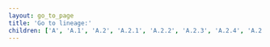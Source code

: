 ```yaml
---
layout: go_to_page
title: 'Go to lineage:'
children: ['A', 'A.1', 'A.2', 'A.2.1', 'A.2.2', 'A.2.3', 'A.2.4', 'A.2.5', 'A.2.5.1', 'A.2.5.2', 'A.3', 'A.4', 'A.5', 'A.6', 'A.7', 'A.8', 'A.9', 'A.10', 'A.11', 'A.12', 'A.13', 'A.14', 'A.15', 'A.16', 'A.17', 'A.18', 'A.19', 'A.20', 'A.21', 'A.22', 'A.23', 'A.23.1', 'A.24', 'A.25', 'A.26', 'A.27', 'A.28', 'A.29', 'A.30', 'AA.1', 'AA.2', 'AA.3', 'AA.4', 'AA.5', 'AA.6', 'AA.7', 'AA.8', 'AB.1', 'AC.1', 'AD.1', 'AD.2', 'AD.2.1', 'AE.1', 'AE.2', 'AE.3', 'AE.4', 'AE.5', 'AE.6', 'AE.7', 'AE.8', 'AF.1', 'AG.1', 'AH.1', 'AH.2', 'AH.3', 'AJ.1', 'AK.1', 'AK.2', 'AL.1', 'AM.1', 'AM.2', 'AM.3', 'AM.4', 'AN.1', 'AP.1', 'AQ.1', 'AQ.2', 'AS.1', 'AS.2', 'AT.1', 'AU.1', 'AU.2', 'AU.3', 'AV.1', 'AW.1', 'AY.1', 'AY.2', 'AY.3', 'AY.3.1', 'AY.4', 'AY.5', 'AY.6', 'AY.7', 'AY.8', 'AY.9', 'AY.10', 'B', 'B.1', 'B.1.1', 'B.1.1.1', 'B.1.1.2', 'B.1.1.3', 'B.1.1.4', 'B.1.1.5', 'B.1.1.6', 'B.1.1.7', 'B.1.1.8', 'B.1.1.10', 'B.1.1.12', 'B.1.1.13', 'B.1.1.14', 'B.1.1.15', 'B.1.1.16', 'B.1.1.17', 'B.1.1.20', 'B.1.1.25', 'B.1.1.26', 'B.1.1.27', 'B.1.1.28', 'B.1.1.29', 'B.1.1.30', 'B.1.1.31', 'B.1.1.32', 'B.1.1.33', 'B.1.1.34', 'B.1.1.35', 'B.1.1.36', 'B.1.1.37', 'B.1.1.38', 'B.1.1.39', 'B.1.1.40', 'B.1.1.41', 'B.1.1.43', 'B.1.1.44', 'B.1.1.45', 'B.1.1.46', 'B.1.1.47', 'B.1.1.48', 'B.1.1.49', 'B.1.1.50', 'B.1.1.51', 'B.1.1.52', 'B.1.1.53', 'B.1.1.54', 'B.1.1.55', 'B.1.1.56', 'B.1.1.57', 'B.1.1.58', 'B.1.1.59', 'B.1.1.60', 'B.1.1.61', 'B.1.1.62', 'B.1.1.63', 'B.1.1.64', 'B.1.1.65', 'B.1.1.66', 'B.1.1.67', 'B.1.1.70', 'B.1.1.71', 'B.1.1.72', 'B.1.1.73', 'B.1.1.74', 'B.1.1.75', 'B.1.1.76', 'B.1.1.77', 'B.1.1.78', 'B.1.1.79', 'B.1.1.80', 'B.1.1.81', 'B.1.1.82', 'B.1.1.83', 'B.1.1.84', 'B.1.1.85', 'B.1.1.86', 'B.1.1.87', 'B.1.1.88', 'B.1.1.89', 'B.1.1.90', 'B.1.1.91', 'B.1.1.92', 'B.1.1.93', 'B.1.1.94', 'B.1.1.95', 'B.1.1.96', 'B.1.1.97', 'B.1.1.98', 'B.1.1.99', 'B.1.1.100', 'B.1.1.101', 'B.1.1.102', 'B.1.1.103', 'B.1.1.104', 'B.1.1.105', 'B.1.1.106', 'B.1.1.107', 'B.1.1.108', 'B.1.1.109', 'B.1.1.110', 'B.1.1.111', 'B.1.1.112', 'B.1.1.113', 'B.1.1.114', 'B.1.1.115', 'B.1.1.116', 'B.1.1.117', 'B.1.1.118', 'B.1.1.119', 'B.1.1.120', 'B.1.1.121', 'B.1.1.122', 'B.1.1.123', 'B.1.1.124', 'B.1.1.125', 'B.1.1.126', 'B.1.1.127', 'B.1.1.128', 'B.1.1.129', 'B.1.1.130', 'B.1.1.131', 'B.1.1.132', 'B.1.1.133', 'B.1.1.134', 'B.1.1.135', 'B.1.1.136', 'B.1.1.137', 'B.1.1.138', 'B.1.1.139', 'B.1.1.140', 'B.1.1.141', 'B.1.1.142', 'B.1.1.143', 'B.1.1.144', 'B.1.1.145', 'B.1.1.146', 'B.1.1.147', 'B.1.1.148', 'B.1.1.149', 'B.1.1.150', 'B.1.1.151', 'B.1.1.152', 'B.1.1.153', 'B.1.1.154', 'B.1.1.155', 'B.1.1.156', 'B.1.1.157', 'B.1.1.158', 'B.1.1.159', 'B.1.1.160', 'B.1.1.161', 'B.1.1.162', 'B.1.1.163', 'B.1.1.164', 'B.1.1.165', 'B.1.1.166', 'B.1.1.167', 'B.1.1.168', 'B.1.1.169', 'B.1.1.170', 'B.1.1.171', 'B.1.1.172', 'B.1.1.173', 'B.1.1.174', 'B.1.1.175', 'B.1.1.176', 'B.1.1.177', 'B.1.1.178', 'B.1.1.179', 'B.1.1.180', 'B.1.1.181', 'B.1.1.182', 'B.1.1.183', 'B.1.1.184', 'B.1.1.185', 'B.1.1.186', 'B.1.1.187', 'B.1.1.189', 'B.1.1.190', 'B.1.1.191', 'B.1.1.192', 'B.1.1.193', 'B.1.1.194', 'B.1.1.195', 'B.1.1.196', 'B.1.1.197', 'B.1.1.198', 'B.1.1.199', 'B.1.1.200', 'B.1.1.201', 'B.1.1.202', 'B.1.1.203', 'B.1.1.204', 'B.1.1.205', 'B.1.1.206', 'B.1.1.207', 'B.1.1.208', 'B.1.1.209', 'B.1.1.210', 'B.1.1.211', 'B.1.1.212', 'B.1.1.213', 'B.1.1.214', 'B.1.1.215', 'B.1.1.216', 'B.1.1.217', 'B.1.1.218', 'B.1.1.219', 'B.1.1.220', 'B.1.1.221', 'B.1.1.222', 'B.1.1.223', 'B.1.1.224', 'B.1.1.225', 'B.1.1.226', 'B.1.1.227', 'B.1.1.231', 'B.1.1.232', 'B.1.1.233', 'B.1.1.234', 'B.1.1.235', 'B.1.1.236', 'B.1.1.237', 'B.1.1.238', 'B.1.1.239', 'B.1.1.240', 'B.1.1.241', 'B.1.1.242', 'B.1.1.243', 'B.1.1.244', 'B.1.1.245', 'B.1.1.246', 'B.1.1.247', 'B.1.1.248', 'B.1.1.249', 'B.1.1.250', 'B.1.1.251', 'B.1.1.252', 'B.1.1.253', 'B.1.1.254', 'B.1.1.255', 'B.1.1.256', 'B.1.1.257', 'B.1.1.258', 'B.1.1.259', 'B.1.1.260', 'B.1.1.261', 'B.1.1.262', 'B.1.1.263', 'B.1.1.264', 'B.1.1.265', 'B.1.1.266', 'B.1.1.267', 'B.1.1.268', 'B.1.1.269', 'B.1.1.270', 'B.1.1.271', 'B.1.1.272', 'B.1.1.273', 'B.1.1.274', 'B.1.1.275', 'B.1.1.276', 'B.1.1.277', 'B.1.1.278', 'B.1.1.279', 'B.1.1.280', 'B.1.1.281', 'B.1.1.282', 'B.1.1.283', 'B.1.1.284', 'B.1.1.285', 'B.1.1.286', 'B.1.1.287', 'B.1.1.288', 'B.1.1.289', 'B.1.1.290', 'B.1.1.291', 'B.1.1.292', 'B.1.1.293', 'B.1.1.294', 'B.1.1.295', 'B.1.1.296', 'B.1.1.297', 'B.1.1.298', 'B.1.1.299', 'B.1.1.300', 'B.1.1.301', 'B.1.1.302', 'B.1.1.303', 'B.1.1.304', 'B.1.1.305', 'B.1.1.306', 'B.1.1.307', 'B.1.1.308', 'B.1.1.309', 'B.1.1.310', 'B.1.1.311', 'B.1.1.312', 'B.1.1.313', 'B.1.1.314', 'B.1.1.315', 'B.1.1.316', 'B.1.1.317', 'B.1.1.318', 'B.1.1.319', 'B.1.1.320', 'B.1.1.322', 'B.1.1.323', 'B.1.1.324', 'B.1.1.325', 'B.1.1.326', 'B.1.1.327', 'B.1.1.328', 'B.1.1.329', 'B.1.1.330', 'B.1.1.331', 'B.1.1.332', 'B.1.1.333', 'B.1.1.334', 'B.1.1.335', 'B.1.1.336', 'B.1.1.337', 'B.1.1.338', 'B.1.1.339', 'B.1.1.340', 'B.1.1.341', 'B.1.1.342', 'B.1.1.343', 'B.1.1.344', 'B.1.1.345', 'B.1.1.346', 'B.1.1.347', 'B.1.1.348', 'B.1.1.349', 'B.1.1.350', 'B.1.1.351', 'B.1.1.352', 'B.1.1.353', 'B.1.1.354', 'B.1.1.355', 'B.1.1.356', 'B.1.1.357', 'B.1.1.358', 'B.1.1.359', 'B.1.1.360', 'B.1.1.361', 'B.1.1.362', 'B.1.1.363', 'B.1.1.364', 'B.1.1.365', 'B.1.1.366', 'B.1.1.367', 'B.1.1.368', 'B.1.1.369', 'B.1.1.370', 'B.1.1.371', 'B.1.1.372', 'B.1.1.373', 'B.1.1.374', 'B.1.1.375', 'B.1.1.376', 'B.1.1.377', 'B.1.1.378', 'B.1.1.379', 'B.1.1.380', 'B.1.1.381', 'B.1.1.382', 'B.1.1.383', 'B.1.1.384', 'B.1.1.385', 'B.1.1.386', 'B.1.1.387', 'B.1.1.388', 'B.1.1.389', 'B.1.1.391', 'B.1.1.392', 'B.1.1.393', 'B.1.1.394', 'B.1.1.395', 'B.1.1.396', 'B.1.1.397', 'B.1.1.398', 'B.1.1.399', 'B.1.1.400', 'B.1.1.401', 'B.1.1.402', 'B.1.1.403', 'B.1.1.404', 'B.1.1.405', 'B.1.1.406', 'B.1.1.407', 'B.1.1.408', 'B.1.1.409', 'B.1.1.410', 'B.1.1.411', 'B.1.1.412', 'B.1.1.413', 'B.1.1.414', 'B.1.1.415', 'B.1.1.416', 'B.1.1.417', 'B.1.1.418', 'B.1.1.419', 'B.1.1.420', 'B.1.1.421', 'B.1.1.422', 'B.1.1.423', 'B.1.1.424', 'B.1.1.425', 'B.1.1.426', 'B.1.1.427', 'B.1.1.428', 'B.1.1.429', 'B.1.1.430', 'B.1.1.431', 'B.1.1.432', 'B.1.1.433', 'B.1.1.434', 'B.1.1.435', 'B.1.1.436', 'B.1.1.437', 'B.1.1.438', 'B.1.1.439', 'B.1.1.440', 'B.1.1.441', 'B.1.1.442', 'B.1.1.444', 'B.1.1.445', 'B.1.1.446', 'B.1.1.447', 'B.1.1.448', 'B.1.1.449', 'B.1.1.450', 'B.1.1.451', 'B.1.1.452', 'B.1.1.453', 'B.1.1.456', 'B.1.1.458', 'B.1.1.459', 'B.1.1.461', 'B.1.1.462', 'B.1.1.463', 'B.1.1.464', 'B.1.1.465', 'B.1.1.466', 'B.1.1.467', 'B.1.1.480', 'B.1.1.481', 'B.1.1.482', 'B.1.1.483', 'B.1.1.484', 'B.1.1.485', 'B.1.1.486', 'B.1.1.487', 'B.1.1.500', 'B.1.1.506', 'B.1.1.507', 'B.1.1.512', 'B.1.1.513', 'B.1.1.514', 'B.1.1.515', 'B.1.1.516', 'B.1.1.517', 'B.1.1.518', 'B.1.1.519', 'B.1.1.521', 'B.1.1.522', 'B.1.1.523', 'B.1.1.524', 'B.1.1.525', 'B.1.1.526', 'B.1.1.527', 'B.1.2', 'B.1.3', 'B.1.3.1', 'B.1.3.2', 'B.1.3.3', 'B.1.3.4', 'B.1.5', 'B.1.5.2', 'B.1.5.5', 'B.1.5.6', 'B.1.5.11', 'B.1.5.12', 'B.1.5.13', 'B.1.5.15', 'B.1.5.16', 'B.1.5.17', 'B.1.5.18', 'B.1.5.19', 'B.1.5.21', 'B.1.5.25', 'B.1.5.26', 'B.1.5.27', 'B.1.5.28', 'B.1.5.29', 'B.1.5.30', 'B.1.5.31', 'B.1.5.32', 'B.1.5.33', 'B.1.5.34', 'B.1.5.35', 'B.1.5.36', 'B.1.6', 'B.1.8', 'B.1.8.2', 'B.1.9', 'B.1.9.1', 'B.1.9.2', 'B.1.9.3', 'B.1.9.4', 'B.1.9.5', 'B.1.9.6', 'B.1.11', 'B.1.12', 'B.1.13', 'B.1.14', 'B.1.19', 'B.1.21', 'B.1.22', 'B.1.22.1', 'B.1.23', 'B.1.25', 'B.1.26', 'B.1.34', 'B.1.35', 'B.1.36', 'B.1.36.1', 'B.1.36.2', 'B.1.36.3', 'B.1.36.4', 'B.1.36.5', 'B.1.36.6', 'B.1.36.7', 'B.1.36.8', 'B.1.36.9', 'B.1.36.10', 'B.1.36.11', 'B.1.36.12', 'B.1.36.13', 'B.1.36.14', 'B.1.36.15', 'B.1.36.16', 'B.1.36.17', 'B.1.36.17.1', 'B.1.36.18', 'B.1.36.19', 'B.1.36.20', 'B.1.36.21', 'B.1.36.22', 'B.1.36.23', 'B.1.36.24', 'B.1.36.25', 'B.1.36.26', 'B.1.36.27', 'B.1.36.28', 'B.1.36.29', 'B.1.36.31', 'B.1.36.33', 'B.1.36.34', 'B.1.36.35', 'B.1.36.36', 'B.1.36.37', 'B.1.36.38', 'B.1.36.39', 'B.1.37', 'B.1.38', 'B.1.39', 'B.1.40', 'B.1.44', 'B.1.67', 'B.1.69', 'B.1.70', 'B.1.74', 'B.1.75', 'B.1.76', 'B.1.77', 'B.1.78', 'B.1.79', 'B.1.80', 'B.1.81', 'B.1.82', 'B.1.83', 'B.1.84', 'B.1.88', 'B.1.89', 'B.1.90', 'B.1.91', 'B.1.93', 'B.1.94', 'B.1.95', 'B.1.96', 'B.1.97', 'B.1.98', 'B.1.102', 'B.1.103', 'B.1.104', 'B.1.105', 'B.1.106', 'B.1.107', 'B.1.108', 'B.1.109', 'B.1.110', 'B.1.110.1', 'B.1.110.2', 'B.1.110.3', 'B.1.111', 'B.1.112', 'B.1.113', 'B.1.114', 'B.1.115', 'B.1.116', 'B.1.117', 'B.1.118', 'B.1.119', 'B.1.120', 'B.1.124', 'B.1.126', 'B.1.127', 'B.1.128', 'B.1.131', 'B.1.133', 'B.1.134', 'B.1.135', 'B.1.136', 'B.1.137', 'B.1.138', 'B.1.139', 'B.1.140', 'B.1.141', 'B.1.142', 'B.1.143', 'B.1.144', 'B.1.145', 'B.1.146', 'B.1.147', 'B.1.149', 'B.1.150', 'B.1.151', 'B.1.152', 'B.1.153', 'B.1.154', 'B.1.156', 'B.1.157', 'B.1.158', 'B.1.159', 'B.1.160', 'B.1.160.1', 'B.1.160.2', 'B.1.160.3', 'B.1.160.4', 'B.1.160.5', 'B.1.160.6', 'B.1.160.7', 'B.1.160.8', 'B.1.160.9', 'B.1.160.10', 'B.1.160.11', 'B.1.160.12', 'B.1.160.13', 'B.1.160.14', 'B.1.160.15', 'B.1.160.16', 'B.1.160.17', 'B.1.160.18', 'B.1.160.19', 'B.1.160.20', 'B.1.160.21', 'B.1.160.22', 'B.1.160.23', 'B.1.160.24', 'B.1.160.25', 'B.1.160.26', 'B.1.160.27', 'B.1.160.28', 'B.1.160.29', 'B.1.160.30', 'B.1.160.31', 'B.1.160.32', 'B.1.160.33', 'B.1.161', 'B.1.162', 'B.1.163', 'B.1.164', 'B.1.165', 'B.1.166', 'B.1.167', 'B.1.168', 'B.1.169', 'B.1.170', 'B.1.173', 'B.1.177', 'B.1.177.1', 'B.1.177.2', 'B.1.177.3', 'B.1.177.4', 'B.1.177.5', 'B.1.177.6', 'B.1.177.7', 'B.1.177.8', 'B.1.177.9', 'B.1.177.10', 'B.1.177.11', 'B.1.177.12', 'B.1.177.13', 'B.1.177.14', 'B.1.177.15', 'B.1.177.16', 'B.1.177.17', 'B.1.177.18', 'B.1.177.19', 'B.1.177.20', 'B.1.177.21', 'B.1.177.22', 'B.1.177.23', 'B.1.177.24', 'B.1.177.25', 'B.1.177.26', 'B.1.177.27', 'B.1.177.28', 'B.1.177.29', 'B.1.177.30', 'B.1.177.31', 'B.1.177.32', 'B.1.177.33', 'B.1.177.34', 'B.1.177.35', 'B.1.177.36', 'B.1.177.37', 'B.1.177.38', 'B.1.177.39', 'B.1.177.40', 'B.1.177.41', 'B.1.177.42', 'B.1.177.43', 'B.1.177.44', 'B.1.177.45', 'B.1.177.46', 'B.1.177.47', 'B.1.177.48', 'B.1.177.49', 'B.1.177.50', 'B.1.177.51', 'B.1.177.52', 'B.1.177.53', 'B.1.177.54', 'B.1.177.55', 'B.1.177.56', 'B.1.177.57', 'B.1.177.58', 'B.1.177.59', 'B.1.177.60', 'B.1.177.61', 'B.1.177.62', 'B.1.177.63', 'B.1.177.64', 'B.1.177.65', 'B.1.177.66', 'B.1.177.67', 'B.1.177.68', 'B.1.177.69', 'B.1.177.70', 'B.1.177.71', 'B.1.177.72', 'B.1.177.73', 'B.1.177.74', 'B.1.177.75', 'B.1.177.76', 'B.1.177.77', 'B.1.177.78', 'B.1.177.79', 'B.1.177.80', 'B.1.177.81', 'B.1.177.82', 'B.1.177.83', 'B.1.177.84', 'B.1.177.85', 'B.1.177.86', 'B.1.177.87', 'B.1.177.88', 'B.1.177.89', 'B.1.178', 'B.1.179', 'B.1.180', 'B.1.181', 'B.1.182', 'B.1.183', 'B.1.184', 'B.1.185', 'B.1.186', 'B.1.187', 'B.1.188', 'B.1.189', 'B.1.190', 'B.1.191', 'B.1.192', 'B.1.193', 'B.1.194', 'B.1.195', 'B.1.196', 'B.1.197', 'B.1.198', 'B.1.199', 'B.1.200', 'B.1.201', 'B.1.202', 'B.1.203', 'B.1.204', 'B.1.205', 'B.1.206', 'B.1.207', 'B.1.208', 'B.1.209', 'B.1.210', 'B.1.211', 'B.1.212', 'B.1.213', 'B.1.214', 'B.1.214.1', 'B.1.214.2', 'B.1.214.3', 'B.1.214.4', 'B.1.215', 'B.1.216', 'B.1.217', 'B.1.218', 'B.1.219', 'B.1.220', 'B.1.221', 'B.1.221.1', 'B.1.221.2', 'B.1.221.3', 'B.1.221.4', 'B.1.222', 'B.1.223', 'B.1.224', 'B.1.225', 'B.1.226', 'B.1.227', 'B.1.228', 'B.1.229', 'B.1.230', 'B.1.231', 'B.1.232', 'B.1.233', 'B.1.234', 'B.1.235', 'B.1.236', 'B.1.237', 'B.1.238', 'B.1.239', 'B.1.240', 'B.1.240.1', 'B.1.240.2', 'B.1.241', 'B.1.242', 'B.1.243', 'B.1.243.1', 'B.1.244', 'B.1.245', 'B.1.246', 'B.1.247', 'B.1.248', 'B.1.249', 'B.1.250', 'B.1.251', 'B.1.252', 'B.1.253', 'B.1.254', 'B.1.255', 'B.1.256', 'B.1.257', 'B.1.258', 'B.1.258.1', 'B.1.258.2', 'B.1.258.3', 'B.1.258.4', 'B.1.258.5', 'B.1.258.6', 'B.1.258.7', 'B.1.258.8', 'B.1.258.9', 'B.1.258.10', 'B.1.258.11', 'B.1.258.12', 'B.1.258.13', 'B.1.258.14', 'B.1.258.15', 'B.1.258.16', 'B.1.258.17', 'B.1.258.18', 'B.1.258.19', 'B.1.258.20', 'B.1.258.21', 'B.1.258.22', 'B.1.258.23', 'B.1.258.24', 'B.1.259', 'B.1.260', 'B.1.261', 'B.1.262', 'B.1.263', 'B.1.264', 'B.1.264.1', 'B.1.265', 'B.1.266', 'B.1.267', 'B.1.268', 'B.1.269', 'B.1.270', 'B.1.271', 'B.1.272', 'B.1.273', 'B.1.274', 'B.1.275', 'B.1.276', 'B.1.277', 'B.1.278', 'B.1.279', 'B.1.280', 'B.1.281', 'B.1.282', 'B.1.283', 'B.1.284', 'B.1.285', 'B.1.286', 'B.1.287', 'B.1.288', 'B.1.289', 'B.1.290', 'B.1.291', 'B.1.292', 'B.1.293', 'B.1.294', 'B.1.295', 'B.1.296', 'B.1.297', 'B.1.297.1', 'B.1.298', 'B.1.299', 'B.1.300', 'B.1.301', 'B.1.302', 'B.1.303', 'B.1.304', 'B.1.305', 'B.1.306', 'B.1.307', 'B.1.308', 'B.1.309', 'B.1.310', 'B.1.311', 'B.1.312', 'B.1.313', 'B.1.314', 'B.1.315', 'B.1.316', 'B.1.317', 'B.1.318', 'B.1.319', 'B.1.320', 'B.1.321', 'B.1.322', 'B.1.323', 'B.1.324', 'B.1.325', 'B.1.326', 'B.1.327', 'B.1.328', 'B.1.329', 'B.1.330', 'B.1.331', 'B.1.332', 'B.1.333', 'B.1.333.1', 'B.1.334', 'B.1.335', 'B.1.336', 'B.1.337', 'B.1.338', 'B.1.339', 'B.1.340', 'B.1.341', 'B.1.342', 'B.1.343', 'B.1.344', 'B.1.345', 'B.1.346', 'B.1.347', 'B.1.348', 'B.1.349', 'B.1.350', 'B.1.350.1', 'B.1.351', 'B.1.351.1', 'B.1.351.2', 'B.1.351.3', 'B.1.351.4', 'B.1.352', 'B.1.353', 'B.1.354', 'B.1.355', 'B.1.356', 'B.1.357', 'B.1.358', 'B.1.359', 'B.1.360', 'B.1.361', 'B.1.362', 'B.1.362.1', 'B.1.362.2', 'B.1.363', 'B.1.364', 'B.1.365', 'B.1.366', 'B.1.367', 'B.1.368', 'B.1.369', 'B.1.369.1', 'B.1.370', 'B.1.371', 'B.1.372', 'B.1.373', 'B.1.374', 'B.1.374.1', 'B.1.375', 'B.1.376', 'B.1.377', 'B.1.378', 'B.1.379', 'B.1.380', 'B.1.381', 'B.1.382', 'B.1.383', 'B.1.384', 'B.1.385', 'B.1.386', 'B.1.387', 'B.1.388', 'B.1.389', 'B.1.390', 'B.1.391', 'B.1.392', 'B.1.393', 'B.1.394', 'B.1.395', 'B.1.396', 'B.1.397', 'B.1.398', 'B.1.399', 'B.1.400', 'B.1.400.1', 'B.1.401', 'B.1.402', 'B.1.403', 'B.1.404', 'B.1.405', 'B.1.406', 'B.1.407', 'B.1.408', 'B.1.409', 'B.1.410', 'B.1.411', 'B.1.412', 'B.1.413', 'B.1.414', 'B.1.415', 'B.1.415.1', 'B.1.416', 'B.1.416.1', 'B.1.417', 'B.1.418', 'B.1.419', 'B.1.420', 'B.1.421', 'B.1.422', 'B.1.423', 'B.1.424', 'B.1.425', 'B.1.426', 'B.1.427', 'B.1.428', 'B.1.428.1', 'B.1.428.2', 'B.1.428.3', 'B.1.429', 'B.1.429.1', 'B.1.431', 'B.1.432', 'B.1.433', 'B.1.434', 'B.1.435', 'B.1.436', 'B.1.437', 'B.1.438', 'B.1.438.1', 'B.1.438.2', 'B.1.438.3', 'B.1.438.4', 'B.1.439', 'B.1.440', 'B.1.441', 'B.1.442', 'B.1.443', 'B.1.444', 'B.1.445', 'B.1.446', 'B.1.447', 'B.1.448', 'B.1.449', 'B.1.450', 'B.1.451', 'B.1.452', 'B.1.453', 'B.1.454', 'B.1.455', 'B.1.456', 'B.1.457', 'B.1.457.1', 'B.1.458', 'B.1.459', 'B.1.460', 'B.1.461', 'B.1.462', 'B.1.463', 'B.1.464', 'B.1.465', 'B.1.466', 'B.1.466.1', 'B.1.466.2', 'B.1.467', 'B.1.468', 'B.1.469', 'B.1.470', 'B.1.471', 'B.1.472', 'B.1.473', 'B.1.474', 'B.1.475', 'B.1.476', 'B.1.477', 'B.1.478', 'B.1.479', 'B.1.480', 'B.1.481', 'B.1.482', 'B.1.483', 'B.1.484', 'B.1.485', 'B.1.486', 'B.1.487', 'B.1.488', 'B.1.489', 'B.1.490', 'B.1.491', 'B.1.492', 'B.1.493', 'B.1.494', 'B.1.495', 'B.1.496', 'B.1.497', 'B.1.498', 'B.1.499', 'B.1.499.1', 'B.1.500', 'B.1.501', 'B.1.502', 'B.1.503', 'B.1.504', 'B.1.505', 'B.1.506', 'B.1.507', 'B.1.508', 'B.1.509', 'B.1.510', 'B.1.511', 'B.1.512', 'B.1.513', 'B.1.514', 'B.1.515', 'B.1.516', 'B.1.517', 'B.1.517.1', 'B.1.518', 'B.1.519', 'B.1.520', 'B.1.521', 'B.1.523', 'B.1.524', 'B.1.525', 'B.1.526', 'B.1.526.1', 'B.1.526.2', 'B.1.526.3', 'B.1.527', 'B.1.528', 'B.1.529', 'B.1.530', 'B.1.531', 'B.1.532', 'B.1.533', 'B.1.534', 'B.1.535', 'B.1.536', 'B.1.537', 'B.1.538', 'B.1.539', 'B.1.540', 'B.1.541', 'B.1.542', 'B.1.543', 'B.1.544', 'B.1.545', 'B.1.546', 'B.1.547', 'B.1.548', 'B.1.549', 'B.1.550', 'B.1.551', 'B.1.552', 'B.1.554', 'B.1.555', 'B.1.556', 'B.1.557', 'B.1.558', 'B.1.559', 'B.1.560', 'B.1.561', 'B.1.562', 'B.1.563', 'B.1.564', 'B.1.564.1', 'B.1.565', 'B.1.566', 'B.1.567', 'B.1.568', 'B.1.569', 'B.1.570', 'B.1.571', 'B.1.572', 'B.1.573', 'B.1.574', 'B.1.575', 'B.1.575.1', 'B.1.575.2', 'B.1.576', 'B.1.577', 'B.1.578', 'B.1.579', 'B.1.580', 'B.1.581', 'B.1.582', 'B.1.585', 'B.1.586', 'B.1.587', 'B.1.588', 'B.1.588.1', 'B.1.589', 'B.1.590', 'B.1.591', 'B.1.592', 'B.1.593', 'B.1.594', 'B.1.595', 'B.1.595.1', 'B.1.595.2', 'B.1.595.3', 'B.1.595.4', 'B.1.596', 'B.1.596.1', 'B.1.597', 'B.1.598', 'B.1.599', 'B.1.600', 'B.1.601', 'B.1.602', 'B.1.603', 'B.1.604', 'B.1.605', 'B.1.606', 'B.1.607', 'B.1.609', 'B.1.610', 'B.1.611', 'B.1.612', 'B.1.613', 'B.1.614', 'B.1.615', 'B.1.616', 'B.1.617', 'B.1.617.1', 'B.1.617.2', 'B.1.617.3', 'B.1.618', 'B.1.619', 'B.1.619.1', 'B.1.620', 'B.1.621', 'B.1.621.1', 'B.1.622', 'B.1.623', 'B.1.624', 'B.1.625', 'B.1.626', 'B.1.627', 'B.1.628', 'B.1.629', 'B.1.630', 'B.1.631', 'B.1.632', 'B.1.633', 'B.1.634', 'B.1.635', 'B.2.1', 'B.2.6', 'B.2.10', 'B.2.11', 'B.2.12', 'B.3', 'B.3.1', 'B.4', 'B.4.1', 'B.4.2', 'B.4.4', 'B.4.5', 'B.4.6', 'B.4.7', 'B.4.8', 'B.5', 'B.6', 'B.6.1', 'B.6.2', 'B.6.3', 'B.6.4', 'B.6.5', 'B.6.6', 'B.6.7', 'B.6.8', 'B.10', 'B.11', 'B.12', 'B.13', 'B.14', 'B.15', 'B.18', 'B.19', 'B.20', 'B.23', 'B.26', 'B.27', 'B.28', 'B.29', 'B.30', 'B.31', 'B.32', 'B.33', 'B.34', 'B.35', 'B.36', 'B.37', 'B.38', 'B.39', 'B.40', 'B.41', 'B.42', 'B.43', 'B.44', 'B.45', 'B.46', 'B.47', 'B.48', 'B.49', 'B.50', 'B.51', 'B.52', 'B.53', 'B.54', 'B.55', 'B.56', 'B.57', 'B.58', 'B.59', 'B.60', 'B.61', 'C.1', 'C.1.1', 'C.1.2', 'C.2', 'C.2.1', 'C.3', 'C.4', 'C.5', 'C.6', 'C.7', 'C.8', 'C.9', 'C.10', 'C.11', 'C.12', 'C.13', 'C.14', 'C.15', 'C.16', 'C.17', 'C.18', 'C.19', 'C.20', 'C.21', 'C.22', 'C.23', 'C.25', 'C.26', 'C.27', 'C.28', 'C.29', 'C.30', 'C.30.1', 'C.31', 'C.32', 'C.33', 'C.34', 'C.35', 'C.36', 'C.36.1', 'C.36.2', 'C.36.3', 'C.36.3.1', 'C.37', 'C.37.1', 'C.38', 'D.2', 'D.3', 'D.4', 'D.5', 'E.1', 'F.1', 'G.1', 'H.1', 'I.1', 'J.1', 'K.1', 'K.2', 'K.3', 'L.1', 'L.2', 'L.3', 'L.4', 'M.1', 'M.2', 'M.3', 'N.1', 'N.2', 'N.3', 'N.4', 'N.5', 'N.6', 'N.7', 'N.8', 'N.9', 'N.10', 'P.1', 'P.1.1', 'P.1.2', 'P.1.3', 'P.1.4', 'P.1.5', 'P.1.6', 'P.1.7', 'P.2', 'P.3', 'P.4', 'P.5', 'P.6', 'P.7', 'Q.1', 'Q.2', 'R.1', 'R.2', 'S.1', 'U.1', 'U.2', 'U.3', 'V.1', 'V.2', 'W.1', 'W.2', 'W.3', 'W.4', 'XA', 'Y.1', 'Z.1', '*A.2.1', '*A.8', '*A.10', '*A.13', '*A.14', '*A.20', '*B.1.1.2', '*B.1.1.6', '*B.1.1.20', '*B.1.1.32', '*B.1.1.35', '*B.1.1.36', '*B.1.1.60', '*B.1.1.64', '*B.1.1.65', '*B.1.1.66', '*B.1.1.73', '*B.1.1.76', '*B.1.1.78', '*B.1.1.79', '*B.1.1.80', '*B.1.1.81', '*B.1.1.85', '*B.1.1.94', '*B.1.1.96', '*B.1.1.102', '*B.1.1.103', '*B.1.1.104', '*B.1.1.105', '*B.1.1.106', '*B.1.1.108', '*B.1.1.124', '*B.1.1.126', '*B.1.1.131', '*B.1.1.140', '*B.1.1.143', '*B.1.1.146', '*B.1.1.150', '*B.1.1.151', '*B.1.1.156', '*B.1.1.167', '*B.1.1.173', '*B.1.1.179', '*B.1.1.183', '*B.1.1.195', '*B.1.1.199', '*B.1.1.206', '*B.1.1.211', '*B.1.1.212', '*B.1.1.215', '*B.1.1.223', '*B.1.1.233', '*B.1.1.235', '*B.1.1.238', '*B.1.1.245', '*B.1.1.246', '*B.1.1.247', '*B.1.1.248', '*B.1.1.250', '*B.1.1.252', '*B.1.1.259', '*B.1.1.260', '*B.1.1.264', '*B.1.1.276', '*B.1.1.278', '*B.1.1.281', '*B.1.1.287', '*B.1.1.292', '*B.1.1.293', '*B.1.1.295', '*B.1.1.313', '*B.1.1.314', '*B.1.1.439', '*B.1.1.527', '*B.1.3.1', '*B.1.3.2', '*B.1.3.3', '*B.1.3.4', '*B.1.5', '*B.1.5.2', '*B.1.5.5', '*B.1.5.6', '*B.1.5.11', '*B.1.5.12', '*B.1.5.13', '*B.1.5.15', '*B.1.5.16', '*B.1.5.17', '*B.1.5.18', '*B.1.5.19', '*B.1.5.21', '*B.1.5.25', '*B.1.5.26', '*B.1.5.27', '*B.1.5.28', '*B.1.5.29', '*B.1.5.30', '*B.1.5.31', '*B.1.5.32', '*B.1.5.33', '*B.1.5.34', '*B.1.5.35', '*B.1.5.36', '*B.1.8.2', '*B.1.9.6', '*B.1.11', '*B.1.19', '*B.1.21', '*B.1.25', '*B.1.26', '*B.1.34', '*B.1.36.3', '*B.1.36.4', '*B.1.36.5', '*B.1.36.6', '*B.1.36.11', '*B.1.36.13', '*B.1.36.14', '*B.1.36.15', '*B.1.36.17.1', '*B.1.74', '*B.1.75', '*B.1.79', '*B.1.80', '*B.1.82', '*B.1.88', '*B.1.89', '*B.1.90', '*B.1.95', '*B.1.98', '*B.1.102', '*B.1.107', '*B.1.109', '*B.1.114', '*B.1.133', '*B.1.135', '*B.1.136', '*B.1.138', '*B.1.141', '*B.1.144', '*B.1.150', '*B.1.152', '*B.1.154', '*B.1.156', '*B.1.160.1', '*B.1.160.2', '*B.1.160.3', '*B.1.160.4', '*B.1.160.5', '*B.1.160.6', '*B.1.177.1', '*B.1.177.13', '*B.1.177.22', '*B.1.183', '*B.1.185', '*B.1.186', '*B.1.191', '*B.1.193', '*B.1.196', '*B.1.197', '*B.1.200', '*B.1.202', '*B.1.204', '*B.1.207', '*B.1.209', '*B.1.216', '*B.1.217', '*B.1.226', '*B.1.228', '*B.1.230', '*B.1.244', '*B.1.246', '*B.1.253', '*B.1.255', '*B.1.257', '*B.1.258.1', '*B.1.258.8', '*B.1.258.13', '*B.1.259', '*B.1.261', '*B.1.262', '*B.1.266', '*B.1.269', '*B.1.271', '*B.1.272', '*B.1.275', '*B.1.278', '*B.1.283', '*B.1.286', '*B.1.288', '*B.1.290', '*B.1.295', '*B.1.296', '*B.1.297', '*B.1.297.1', '*B.1.299', '*B.1.300', '*B.1.303', '*B.1.307', '*B.1.312', '*B.1.317', '*B.1.322', '*B.1.327', '*B.1.331', '*B.1.333.1', '*B.1.339', '*B.1.345', '*B.1.347', '*B.1.351.4', '*B.1.352', '*B.1.353', '*B.1.364', '*B.1.365', '*B.1.368', '*B.1.373', '*B.1.374', '*B.1.374.1', '*B.1.376', '*B.1.386', '*B.1.392', '*B.1.394', '*B.1.410', '*B.1.412', '*B.1.414', '*B.1.419', '*B.1.440', '*B.1.447', '*B.1.449', '*B.1.454', '*B.1.455', '*B.1.457', '*B.1.457.1', '*B.1.461', '*B.1.464', '*B.1.472', '*B.1.477', '*B.1.481', '*B.1.484', '*B.1.512', '*B.1.514', '*B.1.519', '*B.1.526.1', '*B.1.526.2', '*B.1.526.3', '*B.1.624', '*B.2.1', '*B.2.6', '*B.2.10', '*B.2.11', '*B.2.12', '*B.6.7', '*B.14', '*B.48', '*B.54', '*C.15', '*E.1', '*F.1', '*H.1', '*I.1', '*J.1']
---
```

